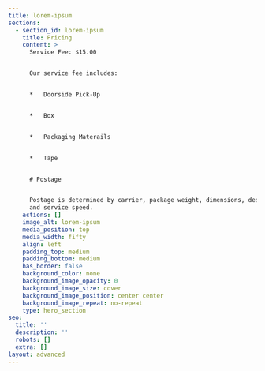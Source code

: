 ```yaml
---
title: lorem-ipsum
sections:
  - section_id: lorem-ipsum
    title: Pricing
    content: >
      Service Fee: $15.00


      Our service fee includes:


      *   Doorside Pick-Up


      *   Box


      *   Packaging Materails


      *   Tape


      # Postage


      Postage is determined by carrier, package weight, dimensions, destination
      and service speed.
    actions: []
    image_alt: lorem-ipsum
    media_position: top
    media_width: fifty
    align: left
    padding_top: medium
    padding_bottom: medium
    has_border: false
    background_color: none
    background_image_opacity: 0
    background_image_size: cover
    background_image_position: center center
    background_image_repeat: no-repeat
    type: hero_section
seo:
  title: ''
  description: ''
  robots: []
  extra: []
layout: advanced
---
```


